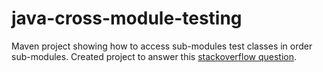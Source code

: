 # java-cross-module-testing
Maven project showing how to access sub-modules test classes in order sub-modules.  Created project to answer this [stackoverflow question](https://stackoverflow.com/questions/53477690/properly-implementing-java-modules-in-a-maven-build-with-inter-module-test-depen/53644808#53644808).
